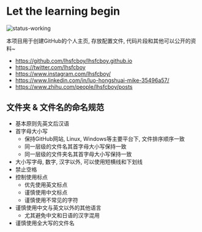 # Let the learning begin

![status-working](https://img.shields.io/badge/status-working-green.svg?style=flat-square)

本项目用于创建GitHub的个人主页, 存放配置文件, 代码片段和其他可以公开的资料~

- https://github.com/lhsfcboy/lhsfcboy.github.io
- https://twitter.com/lhsfcboy
- https://www.instagram.com/lhsfcboy/
- https://www.linkedin.com/in/luo-hongshuai-mike-35496a57/
- https://www.zhihu.com/people/lhsfcboy/posts

## 文件夹 & 文件名的命名规范

- 基本原则先英文后汉语
- 首字母大小写
  - 保持GitHub网站, Linux, Windows等主要平台下, 文件排序顺序一致
  - 同一层级的文件名其首字母大小写保持一致
  - 同一层级的文件夹名其首字母大小写保持一致
- 大小写字母, 数字, 汉字以外, 可以使用短横线和下划线
- 禁止空格
- 控制使用标点
  - 优先使用英文标点 
  - 谨慎使用中文标点
  - 谨慎使用不常见的字符
- 谨慎使用中文与英文以外的其他语言
  - 尤其避免中文和日语的汉字混用
- 谨慎使用全大写的文件名
